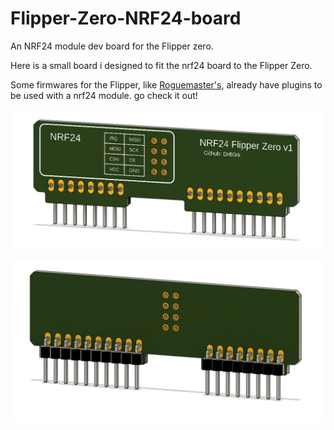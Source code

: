 # Flipper-Zero-NRF24-board
An NRF24 module dev board for the Flipper zero.

Here is a small board i designed to fit the nrf24 board to the Flipper Zero. 

Some firmwares for the Flipper, like [Roguemaster's](https://github.com/RogueMaster/flipperzero-firmware-wPlugins), already have plugins to be used with a nrf24 module. go check it out!

![board front](https://github.com/DrB0rk/Flipper-Zero-Boards/blob/main/NRF24%20Board/pics/front.png)

![board back](https://github.com/DrB0rk/Flipper-Zero-Boards/blob/main/NRF24%20Board/pics/back.png)
